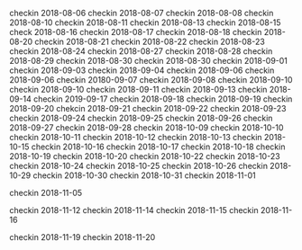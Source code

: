 checkin 2018-08-06
checkin 2018-08-07
checkin 2018-08-08
checkin 2018-08-10
checkin 2018-08-11
checkin 2018-08-13
checkin 2018-08-15
check 2018-08-16
checkin 2018-08-17
checkin 2018-08-18
checkin 2018-08-20
checkin 2018-08-21
checkin 2018-08-22
checkin 2018-08-23
checkin 2018-08-24
checkin 2018-08-27
checkin 2018-08-28
checkin 2018-08-29
checkin 2018-08-30
checkin 2018-08-30
checkin 2018-09-01
checkin 2018-09-03
checkin 2018-09-04
checkin 2018-09-06
checkin 2018-09-06
checkin 20180-09-07
checkin 2018-09-08
checkin 2018-09-10
checkin 2018-09-10
checkin 2018-09-11
checkin 2018-09-13
checkin 2018-09-14
checkin 2019-09-17
checkin 2018-09-18
checkin 2018-09-19
checkin 2018-09-20
chekcin 2018-09-21
checkin 2018-09-22
checkin 2018-09-23
checkin 2018-09-24
checkin 2018-09-25
checkin 2018-09-26
checkin 2018-09-27
checkin 2018-09-28
checkin 2018-10-09
checkin 2018-10-10
checkin 2018-10-11
checkin 2018-10-12
checkin 2018-10-13
checkin 2018-10-15
checkin 2018-10-16
checkin 2018-10-17
checkin 2018-10-18
checkin 2018-10-19
checkin 2018-10-20
checkin 2018-10-22
checkin 2018-10-23
checkin 2018-10-24
checkin 2018-10-25
checkin 2018-10-26
checkin 2018-10-29
checkin 2018-10-30
checkin 2018-10-31
checkin 2018-11-01

checkin 2018-11-05

checkin 2018-11-12
checkin 2018-11-14
checkin 2018-11-15
checkin 2018-11-16

 checkin 2018-11-19
checkin 2018-11-20
